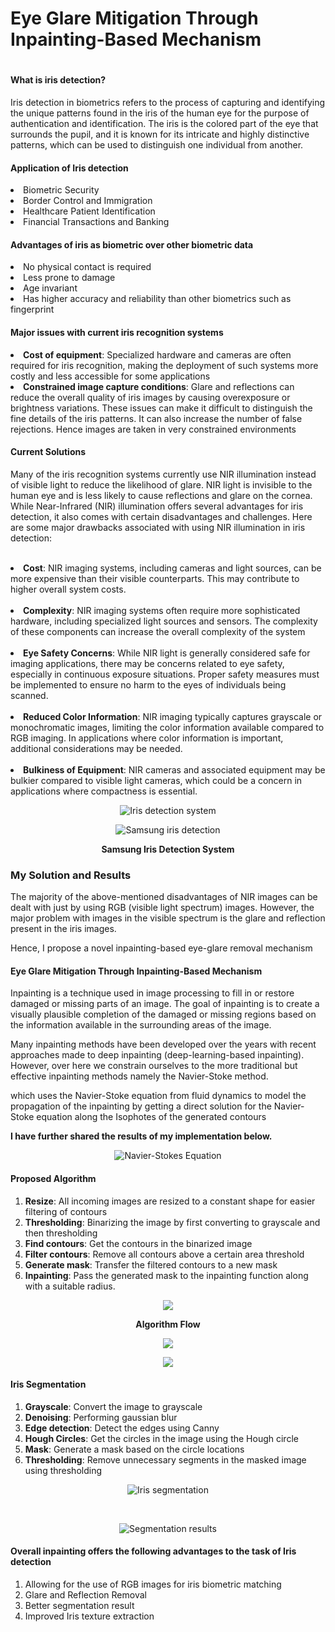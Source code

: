 <h1>Eye Glare Mitigation Through Inpainting-Based Mechanism<h1>
  
<h4>What is iris detection?</h4>
<p>Iris detection in biometrics refers to the process of capturing and identifying the unique 
patterns found in the iris of the human eye for the purpose of authentication and 
identification. The iris is the colored part of the eye that surrounds the pupil, and it is known 
for its intricate and highly distinctive patterns, which can be used to distinguish one 
individual from another.</p>

<h4>Application of Iris detection</h4>
<li> Biometric Security</li>
<li> Border Control and Immigration</li>
<li> Healthcare Patient Identification</li>
<li> Financial Transactions and Banking</li>

<h4>Advantages of iris as biometric over other biometric data</h4>
<li> No physical contact is required</li>
<li> Less prone to damage</li>
<li> Age invariant</li>
<li> Has higher accuracy and reliability than other biometrics such as fingerprint</li>

<h4>Major issues with current iris recognition systems</h4>
<li><b>Cost of equipment</b>: Specialized hardware and cameras are often required for iris 
recognition, making the deployment of such systems more costly and less accessible for 
some applications</li>
<li><b>Constrained image capture conditions</b>: Glare and reflections can reduce the overall 
quality of iris images by causing overexposure or brightness variations. These issues can 
make it difficult to distinguish the fine details of the iris patterns. It can also increase the 
number of false rejections. Hence images are taken in very constrained environments
</li>

<h4>Current Solutions</h4>
<p>
  Many of the iris recognition systems currently use NIR illumination instead of visible light to 
reduce the likelihood of glare. NIR light is invisible to the human eye and is less likely to 
cause reflections and glare on the cornea.
While Near-Infrared (NIR) illumination offers several advantages for iris detection, it also 
comes with certain disadvantages and challenges. Here are some major drawbacks 
associated with using NIR illumination in iris detection:
</p>
<br>
<li><b>Cost</b>: NIR imaging systems, including cameras and light sources, can be more 
expensive than their visible counterparts. This may contribute to higher overall 
system costs.
</li>
<br>
<li><b>Complexity</b>: NIR imaging systems often require more sophisticated hardware, 
including specialized light sources and sensors. The complexity of these components 
can increase the overall complexity of the system</li>
<br>
<li><b>Eye Safety Concerns</b>: While NIR light is generally considered safe for imaging 
applications, there may be concerns related to eye safety, especially in continuous 
exposure situations. Proper safety measures must be implemented to ensure no 
harm to the eyes of individuals being scanned.</li>
<br>
<li><b>Reduced Color Information</b>: NIR imaging typically captures grayscale or 
monochromatic images, limiting the color information available compared to RGB 
imaging. In applications where color information is important, additional 
considerations may be needed.</li>
<br>
<li><b>Bulkiness of Equipment</b>: NIR cameras and associated equipment may be bulkier 
compared to visible light cameras, which could be a concern in applications where 
compactness is essential.</li>

<p align="center"><img src="Photos/Screenshot 2023-12-15 052517.png" alt="Iris detection system"></p>
<p align="center"><img src="Photos/Screenshot 2023-12-15 053133.png" alt="Samsung iris detection"></p>
<p align="center"><b>Samsung Iris Detection System</b></p>

<H3>My Solution and Results</H3>
<p>The majority of the above-mentioned disadvantages of NIR images can be dealt with just by 
using RGB (visible light spectrum) images. However, the major problem with images in the 
visible spectrum is the glare and reflection present in the iris images.</p>
<p>Hence, I propose a novel inpainting-based eye-glare removal mechanism</p>

<h4>Eye Glare Mitigation Through Inpainting-Based Mechanism</h4>
<p>Inpainting is a technique used in image processing to fill in or restore damaged or missing 
parts of an image. The goal of inpainting is to create a visually plausible completion of the 
damaged or missing regions based on the information available in the surrounding areas of 
the image.</p>

<p>Many inpainting methods have been developed over the years with recent approaches 
made to deep inpainting (deep-learning-based inpainting). However, over here we constrain
ourselves to the more traditional but effective inpainting methods namely the Navier-Stoke 
method.</p>

<p>which uses the Navier-Stoke equation from fluid dynamics to model the propagation of the 
inpainting by getting a direct solution for the Navier-Stoke equation along the Isophotes of 
the generated contours
</p>
<b>I have further shared the results of my implementation below.</b>

<p align="center"><img src="Photos/Screenshot 2023-12-15 053932.png" alt="Navier-Stokes Equation"></p>

<h4>Proposed Algorithm</h4>
<ol>
  <li><b>Resize</b>: All incoming images are resized to a constant shape for easier filtering of 
contours</li>
  <li><b>Thresholding</b>: Binarizing the image by first converting to grayscale and then 
thresholding</li>
  <li><b>Find contours</b>: Get the contours in the binarized image</li>
  <li><b>Filter contours</b>: Remove all contours above a certain area threshold</li>
  <li><b>Generate mask</b>: Transfer the filtered contours to a new mask</li>
  <li><b>Inpainting</b>: Pass the generated mask to the inpainting function along with a suitable 
radius.</li>
</ol>

<p align="center"><img src="Photos/Screenshot 2023-11-11 003306.png" alt"Inpainting Glare Removal Mechanism"></p>
<p align="center"><b>Algorithm Flow</b></p>

<p align="center"><img src="Photos/Screenshot 2023-12-15 054754.png" alt"Results"></p>
<p align="center"><img src="Photos/Screenshot 2023-12-15 054858.png" alt"Results"></p>

<h4>Iris Segmentation</h4>
<ol>
  <li><b>Grayscale</b>: Convert the image to grayscale</li>
  <li><b>Denoising</b>: Performing gaussian blur</li>
  <li><b>Edge detection</b>: Detect the edges using Canny</li>
  <li><b>Hough Circles</b>: Get the circles in the image using the Hough circle</li>
  <li><b>Mask</b>: Generate a mask based on the circle locations</li>
  <li><b>Thresholding</b>: Remove unnecessary segments in the masked image using 
thresholding</li>
</ol>

<p align="center"><img src="Photos/Screenshot 2023-12-15 054933.png" alt="Iris segmentation"></p>
<br>
<p align="center"><img src="Photos/Screenshot 2023-12-15 054957.png" alt="Segmentation results"></p>

<h4>Overall inpainting offers the following advantages to the task of Iris detection</h4>

<ol>
  <li> Allowing for the use of RGB images for iris biometric matching</li>
  <li> Glare and Reflection Removal</li>
  <li> Better segmentation result </li>
  <li> Improved Iris texture extraction</li>
</ol>
